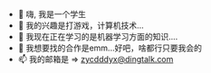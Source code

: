 - 👋 嗨, 我是一个学生
- 👀 我的兴趣是打游戏，计算机技术...
- 🌱 我现在正在学习的是机器学习方面的知识....
- 💞️ 我想要找的合作是emm...好吧，啥都行只要我会的
- 📫 我的邮箱是  => zycdddyx@dingtalk.com

<!---
caiciazi/caiciazi is a ✨ special ✨ repository because its `README.md` (this file) appears on your GitHub profile.
You can click the Preview link to take a look at your changes.
--->
